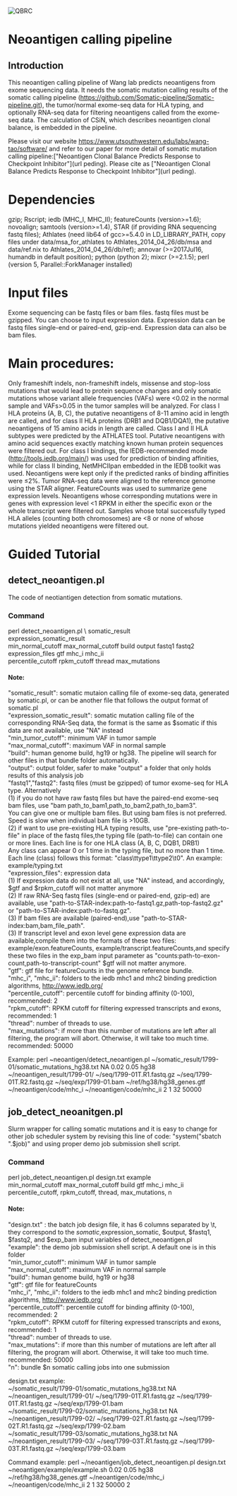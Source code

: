 ![QBRC](https://github.com/Neoantigen-pipeline/Neoantigen-pipeline/blob/master/QBRC.jpg)
# Neoantigen calling pipeline
## Introduction
This neoantigen calling pipeline of Wang lab predicts neoantigens from exome sequencing data. It needs the somatic mutation calling results of the somatic calling pipeline (https://github.com/Somatic-pipeline/Somatic-pipeline.git), the tumor/normal exome-seq data for HLA typing, and optionally RNA-seq data for filtering neoantigens called from the exome-seq data. The calculation of CSiN, which describes neoantigen clonal balance, is embedded in the pipeline.

Please visit our website https://www.utsouthwestern.edu/labs/wang-tao/software/ and refer to our paper for more detail of somatic mutation calling pipeline:["Neoantigen Clonal Balance Predicts Response to Checkpoint Inhibitor"](url peding). Please cite as ["Neoantigen Clonal Balance Predicts Response to Checkpoint Inhibitor"](url peding).

# Dependencies
gzip; Rscript; iedb (MHC_I, MHC_II); featureCounts (version>=1.6); novoalign; samtools (version>=1.4), STAR (if providing RNA sequencing fastq files); Athlates (need lib64 of gcc>=5.4.0 in LD_LIBRARY_PATH, copy files under data/msa_for_athlates to Athlates_2014_04_26/db/msa and data/ref.nix to Athlates_2014_04_26/db/ref); annovar (>=2017Jul16, humandb in default position); python (python 2); mixcr (>=2.1.5); perl (version 5, Parallel::ForkManager installed)

# Input files
Exome sequencing can be fastq files or bam files. fastq files must be gzipped. You can choose to input expression data. Expression data can be fastq files single-end or paired-end, gzip-end. Expression data can also be bam files.

# Main procedures:
Only frameshift indels, non-frameshift indels, missense and stop-loss mutations that would lead to protein sequence changes and only somatic mutations whose variant allele frequencies (VAFs) were <0.02 in the normal sample and VAFs>0.05 in the tumor samples will be analyzed. For class I HLA proteins (A, B, C), the putative neoantigens of 8-11 amino acid in length are called, and for class II HLA proteins (DRB1 and DQB1/DQA1), the putative neoantigens of 15 amino acids in length are called. Class I and II HLA subtypes were predicted by the ATHLATES tool. Putative neoantigens with amino acid sequences exactly matching known human protein sequences were filtered out. For class I bindings, the IEDB-recommended mode (http://tools.iedb.org/main/) was used for prediction of binding affinities, while for class II binding, NetMHCIIpan embedded in the IEDB toolkit was used. Neoantigens were kept only if the predicted ranks of binding affinities were ≤2%. Tumor RNA-seq data were aligned to the reference genome using the STAR aligner. FeatureCounts was used to summarize gene expression levels. Neoantigens whose corresponding mutations were in genes with expression level <1 RPKM in either the specific exon or the whole transcript were filtered out. Samples whose total successfully typed HLA alleles (counting both chromosomes) are <8 or none of whose mutations yielded neoantigens were filtered out. 

# Guided Tutorial
## detect_neoantigen.pl
The code of neotiantigen detection from somatic mutations.
### Command
perl detect_neoantigen.pl \ 
somatic_result \
expression_somatic_result \
min_normal_cutoff max_normal_cutoff build output fastq1 fastq2  expression_files gtf mhc_i mhc_ii \
percentile_cutoff rpkm_cutoff thread max_mutations
#### Note:
"somatic_result": somatic mutaion calling file of exome-seq data, generated by somatic.pl, or can be another file that follows the output format of somatic.pl \
"expression_somatic_result": somatic mutation calling file of the corresponding RNA-Seq data, the format is the same as $somatic if this data are not available, use "NA" instead \
"min_tumor_cutoff": minimum VAF in tumor sample \
"max_normal_cutoff": maximum VAF in normal sample \
"build": human genome build, hg19 or hg38. The pipeline will search for other files in that bundle folder automatically.\
"output": output folder, safer to make "output" a folder that only holds results of this analysis job\
"fastq1","fastq2": fastq files (must be gzipped) of tumor exome-seq for HLA type. Alternatively\
              (1) if you do not have raw fastq files but have the paired-end exome-seq bam files, use "bam path_to_bam1,path_to_bam2,path_to_bam3".\
              You can give one or multiple bam files. But using bam files is not preferred. Speed is slow when individual bam file is >10GB.\
             (2) if want to use pre-existing HLA typing results, use "pre-existing path-to-file" in place of the fastq files,the typing file (path-to-file) can contain one or more lines. Each line is for one HLA class (A, B, C, DQB1, DRB1)\
             Any class can appear 0 or 1 time in the typing file, but no more than 1 time.\
             Each line (class) follows this format: "class\ttype1\ttype2\t0". An example: example/typing.txt\
 "expression_files": expression data\
        (1) If expression data do not exist at all, use "NA" instead, and accordingly, $gtf and $rpkm_cutoff will not matter anymore\
        (2) If raw RNA-Seq fastq files (single-end or paired-end, gzip-ed) are available, use "path-to-STAR-index:path-to-fastq1.gz,path-top-fastq2.gz" or "path-to-STAR-index:path-to-fastq.gz".\
        (3) If bam files are available (paired-end),use "path-to-STAR-index:bam,bam_file_path".\
        (3) If transcript level and exon level gene expression data are available,compile them into the formats of these two files: example/exon.featureCounts, example/transcript.featureCounts,and specify these two files in the exp_bam input parameter as "counts:path-to-exon-count,path-to-transcript-count" $gtf will not matter anymore. \
"gtf": gtf file for featureCounts in the genome reference bundle. \
"mhc_i", "mhc_ii": folders to the iedb mhc1 and mhc2 binding prediction algorithms, http://www.iedb.org/ \
"percentile_cutoff": percentile cutoff for binding affinity (0-100), recommended: 2 \
"rpkm_cutoff": RPKM cutoff for filtering expressed transcripts and exons, recommended: 1 \
"thread": number of threads to use. \
"max_mutations": if more than this number of mutations are left after all filtering, the program will abort. 
 Otherwise, it will take too much time. recommended: 50000 
 
Example:
perl ~neoantigen/detect_neoantigen.pl ~/somatic_result/1799-01/somatic_mutations_hg38.txt NA 0.02 0.05 hg38 ~/neoantigen_result/1799-01/ ~/seq/1799-01T.R1.fastq.gz ~/seq/1799-01T.R2.fastq.gz ~/seq/exp/1799-01.bam ~/ref/hg38/hg38_genes.gtf ~/neoantigen/code/mhc_i ~/neoantigen/code/mhc_ii 2 1 32 50000

## job_detect_neoanitgen.pl
Slurm wrapper for calling somatic mutations and it is easy to change for other job scheduler system by revising this line of code: "system("sbatch ".$job)" and using proper demo job submission shell script.
### Command
perl job_detect_neoantigen.pl design.txt example \
min_normal_cutoff max_normal_cutoff build gtf mhc_i mhc_ii \
percentile_cutoff, rpkm_cutoff, thread, max_mutations, n
#### Note:
"design.txt" : the batch job design file, it has 6 columns separated by \t, they correspond to the $somatic,$expression_somatic, $output, $fastq1, $fastq2, and $exp_bam input variables of detect_neoantigen.pl \
"example": the demo job submission shell script. A default one is in this folder \
"min_tumor_cutoff": minimum VAF in tumor sample \
"max_normal_cutoff": maximum VAF in normal sample \
"build": human genome build, hg19 or hg38\
"gtf": gtf file for featureCounts \
"mhc_i", "mhc_ii": folders to the iedb mhc1 and mhc2 binding prediction algorithms, http://www.iedb.org/ \
"percentile_cutoff": percentile cutoff for binding affinity (0-100), recommended: 2 \
"rpkm_cutoff": RPKM cutoff for filtering expressed transcripts and exons, recommended: 1 \
"thread": number of threads to use. \
"max_mutations": if more than this number of mutations are left after all filtering, the program will abort. 
 Otherwise, it will take too much time. recommended: 50000 \
"n": bundle $n somatic calling jobs into one submission

design.txt example:\
~/somatic_result/1799-01/somatic_mutations_hg38.txt NA ~/neoantigen_result/1799-01/ ~/seq/1799-01T.R1.fastq.gz ~/seq/1799-01T.R1.fastq.gz ~/seq/exp/1799-01.bam \
~/somatic_result/1799-02/somatic_mutations_hg38.txt NA ~/neoantigen_result/1799-02/ ~/seq/1799-02T.R1.fastq.gz ~/seq/1799-02T.R1.fastq.gz ~/seq/exp/1799-02.bam \
~/somatic_result/1799-03/somatic_mutations_hg38.txt NA ~/neoantigen_result/1799-03/ ~/seq/1799-03T.R1.fastq.gz ~/seq/1799-03T.R1.fastq.gz ~/seq/exp/1799-03.bam 

Command example:
perl ~/neoantigen/job_detect_neoantigen.pl design.txt ~neoantigen/example/example.sh 0.02 0.05 hg38 ~/ref/hg38/hg38_genes.gtf ~/neoantigen/code/mhc_i ~/neoantigen/code/mhc_ii 2 1 32 50000 2
